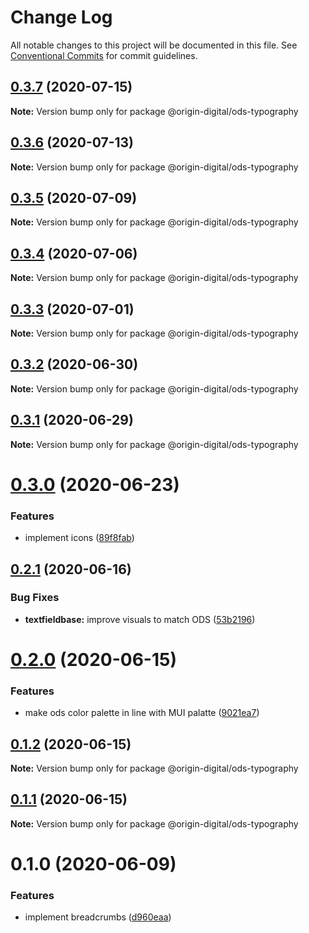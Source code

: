 # Change Log

All notable changes to this project will be documented in this file.
See [Conventional Commits](https://conventionalcommits.org) for commit guidelines.

## [0.3.7](https://bitbucket.orgn.io/od/origin-ui/compare/@origin-digital/ods-typography@0.3.6...@origin-digital/ods-typography@0.3.7) (2020-07-15)

**Note:** Version bump only for package @origin-digital/ods-typography





## [0.3.6](https://bitbucket.orgn.io/od/origin-ui/compare/@origin-digital/ods-typography@0.3.5...@origin-digital/ods-typography@0.3.6) (2020-07-13)

**Note:** Version bump only for package @origin-digital/ods-typography





## [0.3.5](https://bitbucket.orgn.io/od/origin-ui/compare/@origin-digital/ods-typography@0.3.4...@origin-digital/ods-typography@0.3.5) (2020-07-09)

**Note:** Version bump only for package @origin-digital/ods-typography





## [0.3.4](https://bitbucket.orgn.io/od/origin-ui/compare/@origin-digital/ods-typography@0.3.3...@origin-digital/ods-typography@0.3.4) (2020-07-06)

**Note:** Version bump only for package @origin-digital/ods-typography





## [0.3.3](https://bitbucket.orgn.io/od/origin-ui/compare/@origin-digital/ods-typography@0.3.2...@origin-digital/ods-typography@0.3.3) (2020-07-01)

**Note:** Version bump only for package @origin-digital/ods-typography





## [0.3.2](https://bitbucket.orgn.io/od/origin-ui/compare/@origin-digital/ods-typography@0.3.1...@origin-digital/ods-typography@0.3.2) (2020-06-30)

**Note:** Version bump only for package @origin-digital/ods-typography





## [0.3.1](https://bitbucket.orgn.io/od/origin-ui/compare/@origin-digital/ods-typography@0.3.0...@origin-digital/ods-typography@0.3.1) (2020-06-29)

**Note:** Version bump only for package @origin-digital/ods-typography





# [0.3.0](https://bitbucket.orgn.io/od/origin-ui/compare/@origin-digital/ods-typography@0.2.1...@origin-digital/ods-typography@0.3.0) (2020-06-23)


### Features

* implement icons ([89f8fab](https://bitbucket.orgn.io/od/origin-ui/commits/89f8fabe0e8ee79a0efd58d835281285845feca5))





## [0.2.1](https://bitbucket.orgn.io/od/origin-ui/compare/@origin-digital/ods-typography@0.2.0...@origin-digital/ods-typography@0.2.1) (2020-06-16)


### Bug Fixes

* **textfieldbase:** improve visuals to match ODS ([53b2196](https://bitbucket.orgn.io/od/origin-ui/commits/53b2196717abfc954745ae75315f908612efb363))





# [0.2.0](https://bitbucket.orgn.io/od/origin-ui/compare/@origin-digital/ods-typography@0.1.2...@origin-digital/ods-typography@0.2.0) (2020-06-15)


### Features

* make ods color palette in line with MUI palatte ([9021ea7](https://bitbucket.orgn.io/od/origin-ui/commits/9021ea78f6db01e14d8367772599b05be67e776c))





## [0.1.2](https://bitbucket.orgn.io/od/origin-ui/compare/@origin-digital/ods-typography@0.1.1...@origin-digital/ods-typography@0.1.2) (2020-06-15)

**Note:** Version bump only for package @origin-digital/ods-typography





## [0.1.1](https://bitbucket.orgn.io/od/origin-ui/compare/@origin-digital/ods-typography@0.1.0...@origin-digital/ods-typography@0.1.1) (2020-06-15)

**Note:** Version bump only for package @origin-digital/ods-typography





# 0.1.0 (2020-06-09)


### Features

* implement breadcrumbs ([d960eaa](https://bitbucket.orgn.io/od/origin-ui/commits/d960eaa443b568a1543ae6298f7de3a68943b5a3))
